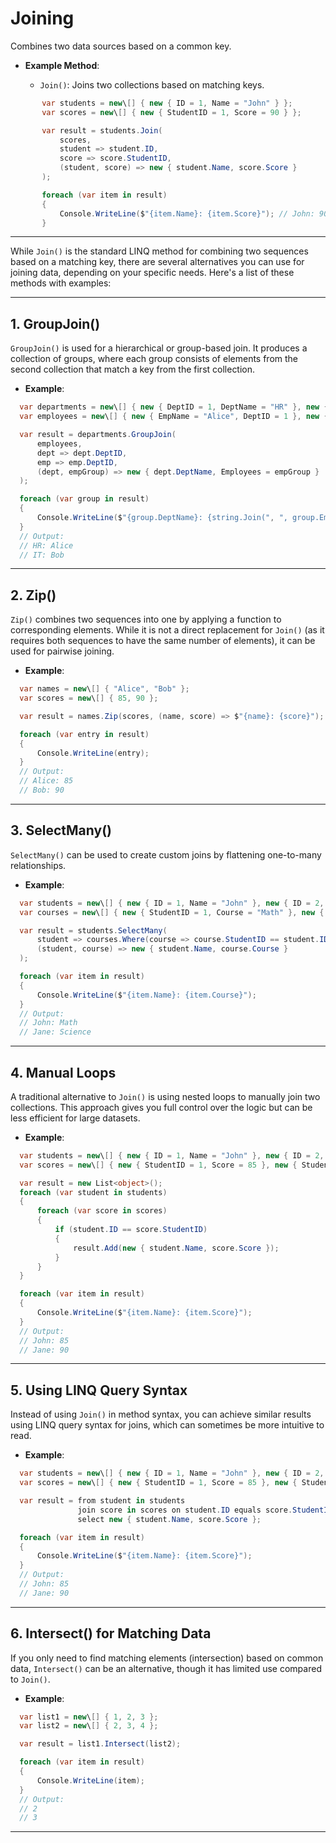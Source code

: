 # **Joining**

Combines two data sources based on a common key.

* **Example Method**:

  * `Join()`: Joins two collections based on matching keys.

```csharp
       var students = new\[] { new { ID = 1, Name = "John" } };
       var scores = new\[] { new { StudentID = 1, Score = 90 } };

       var result = students.Join(
           scores,
           student => student.ID,
           score => score.StudentID,
           (student, score) => new { student.Name, score.Score }
       );

       foreach (var item in result)
       {
           Console.WriteLine($"{item.Name}: {item.Score}"); // John: 90
       }
```

---

While `Join()` is the standard LINQ method for combining two sequences based on a matching key, there are several alternatives you can use for joining data, depending on your specific needs. Here's a list of these methods with examples:

---

## 1\. **GroupJoin()**

`GroupJoin()` is used for a hierarchical or group-based join. It produces a collection of groups, where each group consists of elements from the second collection that match a key from the first collection.

* **Example**:

```csharp
  var departments = new\[] { new { DeptID = 1, DeptName = "HR" }, new { DeptID = 2, DeptName = "IT" } };
  var employees = new\[] { new { EmpName = "Alice", DeptID = 1 }, new { EmpName = "Bob", DeptID = 2 } };

  var result = departments.GroupJoin(
      employees,
      dept => dept.DeptID,
      emp => emp.DeptID,
      (dept, empGroup) => new { dept.DeptName, Employees = empGroup }
  );

  foreach (var group in result)
  {
      Console.WriteLine($"{group.DeptName}: {string.Join(", ", group.Employees.Select(e => e.EmpName))}");
  }
  // Output:
  // HR: Alice
  // IT: Bob
  ```

---

## 2\. **Zip()**

`Zip()` combines two sequences into one by applying a function to corresponding elements. While it is not a direct replacement for `Join()` (as it requires both sequences to have the same number of elements), it can be used for pairwise joining.

* **Example**:

```csharp
  var names = new\[] { "Alice", "Bob" };
  var scores = new\[] { 85, 90 };

  var result = names.Zip(scores, (name, score) => $"{name}: {score}");

  foreach (var entry in result)
  {
      Console.WriteLine(entry);
  }
  // Output:
  // Alice: 85
  // Bob: 90
  ```

---

## 3\. **SelectMany()**

`SelectMany()` can be used to create custom joins by flattening one-to-many relationships.

* **Example**:

```csharp
  var students = new\[] { new { ID = 1, Name = "John" }, new { ID = 2, Name = "Jane" } };
  var courses = new\[] { new { StudentID = 1, Course = "Math" }, new { StudentID = 2, Course = "Science" } };

  var result = students.SelectMany(
      student => courses.Where(course => course.StudentID == student.ID),
      (student, course) => new { student.Name, course.Course }
  );

  foreach (var item in result)
  {
      Console.WriteLine($"{item.Name}: {item.Course}");
  }
  // Output:
  // John: Math
  // Jane: Science
  ```

---

## 4\. **Manual Loops**

A traditional alternative to `Join()` is using nested loops to manually join two collections. This approach gives you full control over the logic but can be less efficient for large datasets.

* **Example**:

```csharp
  var students = new\[] { new { ID = 1, Name = "John" }, new { ID = 2, Name = "Jane" } };
  var scores = new\[] { new { StudentID = 1, Score = 85 }, new { StudentID = 2, Score = 90 } };

  var result = new List<object>();
  foreach (var student in students)
  {
      foreach (var score in scores)
      {
          if (student.ID == score.StudentID)
          {
              result.Add(new { student.Name, score.Score });
          }
      }
  }

  foreach (var item in result)
  {
      Console.WriteLine($"{item.Name}: {item.Score}");
  }
  // Output:
  // John: 85
  // Jane: 90
  ```

---

## 5\. **Using LINQ Query Syntax**

Instead of using `Join()` in method syntax, you can achieve similar results using LINQ query syntax for joins, which can sometimes be more intuitive to read.

* **Example**:

```csharp
  var students = new\[] { new { ID = 1, Name = "John" }, new { ID = 2, Name = "Jane" } };
  var scores = new\[] { new { StudentID = 1, Score = 85 }, new { StudentID = 2, Score = 90 } };

  var result = from student in students
               join score in scores on student.ID equals score.StudentID
               select new { student.Name, score.Score };

  foreach (var item in result)
  {
      Console.WriteLine($"{item.Name}: {item.Score}");
  }
  // Output:
  // John: 85
  // Jane: 90
  ```

---

## 6\. **Intersect() for Matching Data**

If you only need to find matching elements (intersection) based on common data, `Intersect()` can be an alternative, though it has limited use compared to `Join()`.

* **Example**:

```csharp
  var list1 = new\[] { 1, 2, 3 };
  var list2 = new\[] { 2, 3, 4 };

  var result = list1.Intersect(list2);

  foreach (var item in result)
  {
      Console.WriteLine(item);
  }
  // Output:
  // 2
  // 3
  ```

---
